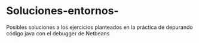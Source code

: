 # Soluciones-entornos-

Posibles soluciones a los ejercicios planteados en la práctica de depurando código java con el debugger de Netbeans
